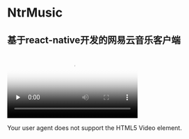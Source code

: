 # NtrMusic #
## 基于react-native开发的网易云音乐客户端 ##
 <video controls="" preload="none" poster="http://media.w3.org/2010/05/sintel/poster.png"><source src="http://media.w3.org/2010/05/sintel/trailer.mp4" type="video/mp4"><source src="http://media.w3.org/2010/05/sintel/trailer.webm" type="video/webm"><source src="http://media.w3.org/2010/05/sintel/trailer.ogv" type="video/ogg"><p>Your user agent does not support the HTML5 Video element.</p></video>

